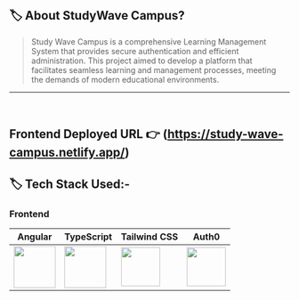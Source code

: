 ## 🏷️ About StudyWave Campus?

> Study Wave Campus is a comprehensive Learning Management System that provides secure authentication and efficient administration. This project aimed to develop a platform that facilitates seamless learning and management processes, meeting the demands of modern educational environments.
---

<br/>

## **Frontend Deployed URL** 👉 (https://study-wave-campus.netlify.app/)


## 🏷️ Tech Stack Used:-

### Frontend

| Angular                                                                                                                                                                                                                                                                                                                                                      | TypeScript                                                                                                                    | Tailwind CSS                                                                                                                  | Auth0                                                                                                                         |
| ------------------------------------------------------------------------------------------------------------------------------ | ------------------------------------------------------------------------------------------------------------------------------ | ------------------------------------------------------------------------------------------------------------------------------ | ------------------------------------------------------------------------------------------------------------------------------ |
| <img width="75px" src="https://cdn.freebiesupply.com/logos/large/2x/angular-icon-logo-png-transparent.png">  | <img width="75px" src="https://img.icons8.com/fluency/452/typescript--v2.png">  | <img width="70px" src="https://cdn.icon-icons.com/icons2/2107/PNG/512/file_type_tailwind_icon_130128.png"> | <img width="70px" src="[https://cdn.icon-icons.com/icons2/2107/PNG/512/file_type_tailwind_icon_130128.png](https://cdn.icon-icons.com/icons2/2699/PNG/128/auth_logo_icon_169534.png)https://cdn.icon-icons.com/icons2/2699/PNG/128/auth_logo_icon_169534.png"> |
